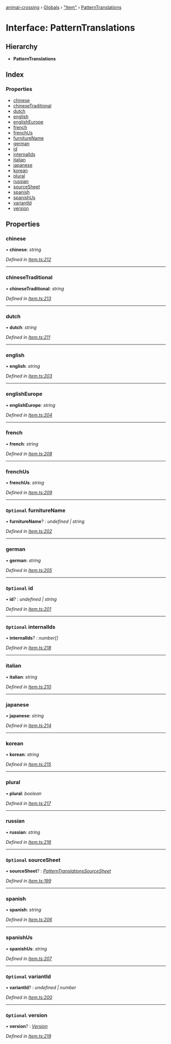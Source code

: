 [animal-crossing](../README.md) › [Globals](../globals.md) › ["Item"](../modules/_item_.md) › [PatternTranslations](_item_.patterntranslations.md)

# Interface: PatternTranslations

## Hierarchy

* **PatternTranslations**

## Index

### Properties

* [chinese](_item_.patterntranslations.md#chinese)
* [chineseTraditional](_item_.patterntranslations.md#chinesetraditional)
* [dutch](_item_.patterntranslations.md#dutch)
* [english](_item_.patterntranslations.md#english)
* [englishEurope](_item_.patterntranslations.md#englisheurope)
* [french](_item_.patterntranslations.md#french)
* [frenchUs](_item_.patterntranslations.md#frenchus)
* [furnitureName](_item_.patterntranslations.md#optional-furniturename)
* [german](_item_.patterntranslations.md#german)
* [id](_item_.patterntranslations.md#optional-id)
* [internalIds](_item_.patterntranslations.md#optional-internalids)
* [italian](_item_.patterntranslations.md#italian)
* [japanese](_item_.patterntranslations.md#japanese)
* [korean](_item_.patterntranslations.md#korean)
* [plural](_item_.patterntranslations.md#plural)
* [russian](_item_.patterntranslations.md#russian)
* [sourceSheet](_item_.patterntranslations.md#optional-sourcesheet)
* [spanish](_item_.patterntranslations.md#spanish)
* [spanishUs](_item_.patterntranslations.md#spanishus)
* [variantId](_item_.patterntranslations.md#optional-variantid)
* [version](_item_.patterntranslations.md#optional-version)

## Properties

###  chinese

• **chinese**: *string*

*Defined in [Item.ts:212](https://github.com/Norviah/animal-crossing/blob/b7769d3/module/types/Item.ts#L212)*

___

###  chineseTraditional

• **chineseTraditional**: *string*

*Defined in [Item.ts:213](https://github.com/Norviah/animal-crossing/blob/b7769d3/module/types/Item.ts#L213)*

___

###  dutch

• **dutch**: *string*

*Defined in [Item.ts:211](https://github.com/Norviah/animal-crossing/blob/b7769d3/module/types/Item.ts#L211)*

___

###  english

• **english**: *string*

*Defined in [Item.ts:203](https://github.com/Norviah/animal-crossing/blob/b7769d3/module/types/Item.ts#L203)*

___

###  englishEurope

• **englishEurope**: *string*

*Defined in [Item.ts:204](https://github.com/Norviah/animal-crossing/blob/b7769d3/module/types/Item.ts#L204)*

___

###  french

• **french**: *string*

*Defined in [Item.ts:208](https://github.com/Norviah/animal-crossing/blob/b7769d3/module/types/Item.ts#L208)*

___

###  frenchUs

• **frenchUs**: *string*

*Defined in [Item.ts:209](https://github.com/Norviah/animal-crossing/blob/b7769d3/module/types/Item.ts#L209)*

___

### `Optional` furnitureName

• **furnitureName**? : *undefined | string*

*Defined in [Item.ts:202](https://github.com/Norviah/animal-crossing/blob/b7769d3/module/types/Item.ts#L202)*

___

###  german

• **german**: *string*

*Defined in [Item.ts:205](https://github.com/Norviah/animal-crossing/blob/b7769d3/module/types/Item.ts#L205)*

___

### `Optional` id

• **id**? : *undefined | string*

*Defined in [Item.ts:201](https://github.com/Norviah/animal-crossing/blob/b7769d3/module/types/Item.ts#L201)*

___

### `Optional` internalIds

• **internalIds**? : *number[]*

*Defined in [Item.ts:218](https://github.com/Norviah/animal-crossing/blob/b7769d3/module/types/Item.ts#L218)*

___

###  italian

• **italian**: *string*

*Defined in [Item.ts:210](https://github.com/Norviah/animal-crossing/blob/b7769d3/module/types/Item.ts#L210)*

___

###  japanese

• **japanese**: *string*

*Defined in [Item.ts:214](https://github.com/Norviah/animal-crossing/blob/b7769d3/module/types/Item.ts#L214)*

___

###  korean

• **korean**: *string*

*Defined in [Item.ts:215](https://github.com/Norviah/animal-crossing/blob/b7769d3/module/types/Item.ts#L215)*

___

###  plural

• **plural**: *boolean*

*Defined in [Item.ts:217](https://github.com/Norviah/animal-crossing/blob/b7769d3/module/types/Item.ts#L217)*

___

###  russian

• **russian**: *string*

*Defined in [Item.ts:216](https://github.com/Norviah/animal-crossing/blob/b7769d3/module/types/Item.ts#L216)*

___

### `Optional` sourceSheet

• **sourceSheet**? : *[PatternTranslationsSourceSheet](../enums/_item_.patterntranslationssourcesheet.md)*

*Defined in [Item.ts:199](https://github.com/Norviah/animal-crossing/blob/b7769d3/module/types/Item.ts#L199)*

___

###  spanish

• **spanish**: *string*

*Defined in [Item.ts:206](https://github.com/Norviah/animal-crossing/blob/b7769d3/module/types/Item.ts#L206)*

___

###  spanishUs

• **spanishUs**: *string*

*Defined in [Item.ts:207](https://github.com/Norviah/animal-crossing/blob/b7769d3/module/types/Item.ts#L207)*

___

### `Optional` variantId

• **variantId**? : *undefined | number*

*Defined in [Item.ts:200](https://github.com/Norviah/animal-crossing/blob/b7769d3/module/types/Item.ts#L200)*

___

### `Optional` version

• **version**? : *[Version](../enums/_item_.version.md)*

*Defined in [Item.ts:219](https://github.com/Norviah/animal-crossing/blob/b7769d3/module/types/Item.ts#L219)*
